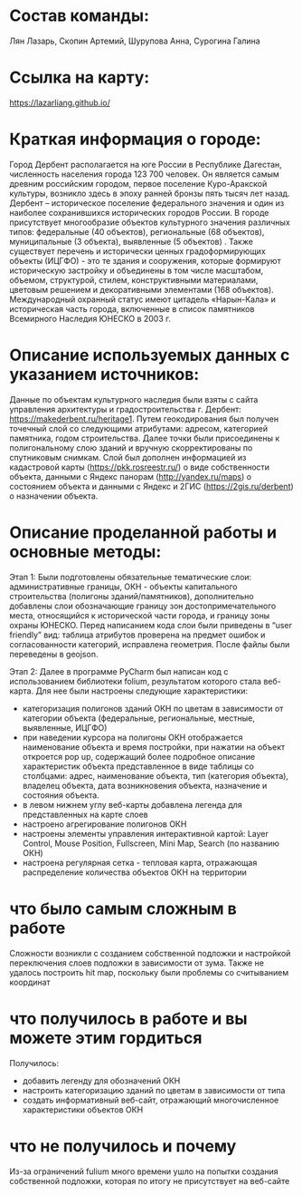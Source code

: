 # Состав команды: 
Лян Лазарь, Скопин Артемий, Шурупова Анна, Сурогина Галина
# Ссылка на карту:
https://lazarliang.github.io/ 
# Краткая информация о городе: 
Город Дербент располагается на юге России в Республике Дагестан, численность населения города 123 700 человек. Он является самым древним российским городом, первое поселение  Куро-Аракской культуры, возникло здесь в эпоху ранней бронзы пять тысяч лет назад. Дербент – историческое поселение федерального значения и один из наиболее сохранившихся исторических городов России.
В городе присутствует многообразие объектов культурного значения различных типов: федеральные (40 объектов), региональные (68 объектов), муниципальные (3 объекта), выявленные (5 объектов) . Также существует перечень и исторически ценных градоформирующих объекты (ИЦГФО) - это те здания и сооружения, которые формируют историческую застройку и объединены в том числе масштабом, объемом, структурой, стилем, конструктивными материалами, цветовым решением и декоративными элементами (168 объектов). Международный охранный статус имеют цитадель «Нарын-Кала» и историческая часть города, включенные в список памятников Всемирного Наследия ЮНЕСКО в 2003 г.
# Описание используемых данных с указанием источников:
Данные по объектам культурного наследия были взяты с сайта управления архитектуры и градостроительства г. Дербент:  https://makederbent.ru/heritage1. Путем геокодирования был получен точечный слой со следующими атрибутами: адресом, категорией памятника, годом строительства. Далее точки были присоединены к полигональному слою зданий и вручную скорректированы по спутниковым снимкам. Слой был дополнен информацией из кадастровой карты (https://pkk.rosreestr.ru/)  о виде собственности объекта, данными с Яндекс панорам (http://yandex.ru/maps) о  состоянием объекта и данными с Яндекс и 2ГИС (https://2gis.ru/derbent) о назначении объекта.
# Описание проделанной работы и основные методы:
Этап 1: Были подготовлены обязательные тематические слои: административные границы, ОКН - объекты капитального строительства (полигоны зданий/памятников), дополнительно добавлены слои обозначающие границу зон достопримечательного места, относящийся к исторической части города, и границу зоны охраны ЮНЕСКО.  Перед написанием кода слои были приведены в “user friendly” вид: таблица атрибутов проверена на предмет ошибок и согласованности категорий, исправлена геометрия. После файлы были переведены в geojson. 

Этап 2: Далее в программе PyCharm был написан код с использованием библиотеки folium, результатом которого стала веб-карта. Для нее были настроены следующие характеристики:
- категоризация полигонов зданий ОКН по цветам в зависимости от категории объекта (федеральные, региональные, местные, выявленные, ИЦГФО)
- при наведении курсора на полигоны ОКН отображается наименование объекта и время постройки, при нажатии на объект откроется pop up, содержащий более подробное описание характеристик объекта представленное в виде таблицы со столбцами: адрес, наименование объекта, тип (категория объекта), владелец объекта, дата возникновения объекта, назначение и состояния объекта. 
- в левом нижнем углу веб-карты добавлена легенда для представленных на карте слоев
- настроено агрегирование полигонов ОКН
- настроены элементы управления интерактивной картой: Layer Control, Mouse Position, Fullscreen, Mini Map, Search (по названию ОКН)
- настроена регулярная сетка - тепловая карта, отражающая распределение количества объектов ОКН на территории 

# что было самым сложным в работе
Сложности возникли с созданием собственной подложки и настройкой переключения слоев подложки в зависимости от зума. Также не удалось построить hit map, поскольку были проблемы со считыванием координат 

# что получилось в работе и вы можете этим гордиться
Получилось:
- добавить легенду для обозначений ОКН
- настроить категоризацию зданий по цветам в зависимости от типа
- создать информативный веб-сайт, отражающий многочисленное характеристики объектов ОКН

# что не получилось и почему
Из-за ограничений fulium много времени ушло на попытки создания собственной подложки, которая по итогу не присутствует на веб-сайте

